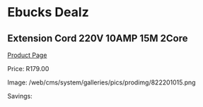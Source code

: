 
# Ebucks Dealz
## Extension Cord 220V 10AMP 15M 2Core
[Product Page](https://www.ebucks.com/web/shop/productSelected.do?prodId=1200601822&catId=370101825)

Price: R179.00

Image: /web/cms/system/galleries/pics/prodimg/822201015.png

Savings: 


	